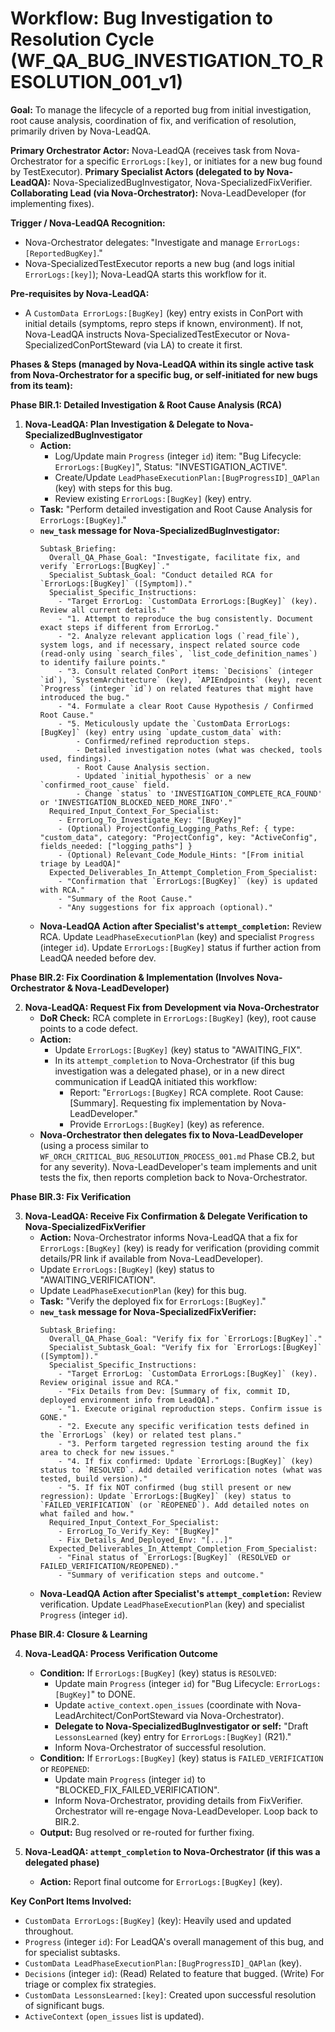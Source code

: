 # Workflow: Bug Investigation to Resolution Cycle (WF_QA_BUG_INVESTIGATION_TO_RESOLUTION_001_v1)

**Goal:** To manage the lifecycle of a reported bug from initial investigation, root cause analysis, coordination of fix, and verification of resolution, primarily driven by Nova-LeadQA.

**Primary Orchestrator Actor:** Nova-LeadQA (receives task from Nova-Orchestrator for a specific `ErrorLogs:[key]`, or initiates for a new bug found by TestExecutor).
**Primary Specialist Actors (delegated to by Nova-LeadQA):** Nova-SpecializedBugInvestigator, Nova-SpecializedFixVerifier.
**Collaborating Lead (via Nova-Orchestrator):** Nova-LeadDeveloper (for implementing fixes).

**Trigger / Nova-LeadQA Recognition:**
- Nova-Orchestrator delegates: "Investigate and manage `ErrorLogs:[ReportedBugKey]`."
- Nova-SpecializedTestExecutor reports a new bug (and logs initial `ErrorLogs:[key]`); Nova-LeadQA starts this workflow for it.

**Pre-requisites by Nova-LeadQA:**
- A `CustomData ErrorLogs:[BugKey]` (key) entry exists in ConPort with initial details (symptoms, repro steps if known, environment). If not, Nova-LeadQA instructs Nova-SpecializedTestExecutor or Nova-SpecializedConPortSteward (via LA) to create it first.

**Phases & Steps (managed by Nova-LeadQA within its single active task from Nova-Orchestrator for a specific bug, or self-initiated for new bugs from its team):**

**Phase BIR.1: Detailed Investigation & Root Cause Analysis (RCA)**

1.  **Nova-LeadQA: Plan Investigation & Delegate to Nova-SpecializedBugInvestigator**
    *   **Action:**
        *   Log/Update main `Progress` (integer `id`) item: "Bug Lifecycle: `ErrorLogs:[BugKey]`", Status: "INVESTIGATION_ACTIVE".
        *   Create/Update `LeadPhaseExecutionPlan:[BugProgressID]_QAPlan` (key) with steps for this bug.
        *   Review existing `ErrorLogs:[BugKey]` (key) entry.
    *   **Task:** "Perform detailed investigation and Root Cause Analysis for `ErrorLogs:[BugKey]`."
    *   **`new_task` message for Nova-SpecializedBugInvestigator:**
        ```
        Subtask_Briefing:
          Overall_QA_Phase_Goal: "Investigate, facilitate fix, and verify `ErrorLogs:[BugKey]`."
          Specialist_Subtask_Goal: "Conduct detailed RCA for `ErrorLogs:[BugKey]` ([Symptom])."
          Specialist_Specific_Instructions:
            - "Target ErrorLog: `CustomData ErrorLogs:[BugKey]` (key). Review all current details."
            - "1. Attempt to reproduce the bug consistently. Document exact steps if different from ErrorLog."
            - "2. Analyze relevant application logs (`read_file`), system logs, and if necessary, inspect related source code (read-only using `search_files`, `list_code_definition_names`) to identify failure points."
            - "3. Consult related ConPort items: `Decisions` (integer `id`), `SystemArchitecture` (key), `APIEndpoints` (key), recent `Progress` (integer `id`) on related features that might have introduced the bug."
            - "4. Formulate a clear Root Cause Hypothesis / Confirmed Root Cause."
            - "5. Meticulously update the `CustomData ErrorLogs:[BugKey]` (key) entry using `update_custom_data` with:
                - Confirmed/refined reproduction steps.
                - Detailed investigation notes (what was checked, tools used, findings).
                - Root Cause Analysis section.
                - Updated `initial_hypothesis` or a new `confirmed_root_cause` field.
                - Change `status` to 'INVESTIGATION_COMPLETE_RCA_FOUND' or 'INVESTIGATION_BLOCKED_NEED_MORE_INFO'."
          Required_Input_Context_For_Specialist:
            - ErrorLog_To_Investigate_Key: "[BugKey]"
            - (Optional) ProjectConfig_Logging_Paths_Ref: { type: "custom_data", category: "ProjectConfig", key: "ActiveConfig", fields_needed: ["logging_paths"] }
            - (Optional) Relevant_Code_Module_Hints: "[From initial triage by LeadQA]"
          Expected_Deliverables_In_Attempt_Completion_From_Specialist:
            - "Confirmation that `ErrorLogs:[BugKey]` (key) is updated with RCA."
            - "Summary of the Root Cause."
            - "Any suggestions for fix approach (optional)."
        ```
    *   **Nova-LeadQA Action after Specialist's `attempt_completion`:** Review RCA. Update `LeadPhaseExecutionPlan` (key) and specialist `Progress` (integer `id`). Update `ErrorLogs:[BugKey]` status if further action from LeadQA needed before dev.

**Phase BIR.2: Fix Coordination & Implementation (Involves Nova-Orchestrator & Nova-LeadDeveloper)**

2.  **Nova-LeadQA: Request Fix from Development via Nova-Orchestrator**
    *   **DoR Check:** RCA complete in `ErrorLogs:[BugKey]` (key), root cause points to a code defect.
    *   **Action:**
        *   Update `ErrorLogs:[BugKey]` (key) status to "AWAITING_FIX".
        *   In its `attempt_completion` to Nova-Orchestrator (if this bug investigation was a delegated phase), or in a new direct communication if LeadQA initiated this workflow:
            *   Report: "`ErrorLogs:[BugKey]` RCA complete. Root Cause: [Summary]. Requesting fix implementation by Nova-LeadDeveloper."
            *   Provide `ErrorLogs:[BugKey]` (key) as reference.
    *   **Nova-Orchestrator then delegates fix to Nova-LeadDeveloper** (using a process similar to `WF_ORCH_CRITICAL_BUG_RESOLUTION_PROCESS_001.md` Phase CB.2, but for any severity). Nova-LeadDeveloper's team implements and unit tests the fix, then reports completion back to Nova-Orchestrator.

**Phase BIR.3: Fix Verification**

3.  **Nova-LeadQA: Receive Fix Confirmation & Delegate Verification to Nova-SpecializedFixVerifier**
    *   **Action:** Nova-Orchestrator informs Nova-LeadQA that a fix for `ErrorLogs:[BugKey]` (key) is ready for verification (providing commit details/PR link if available from Nova-LeadDeveloper).
    *   Update `ErrorLogs:[BugKey]` (key) status to "AWAITING_VERIFICATION".
    *   Update `LeadPhaseExecutionPlan` (key) for this bug.
    *   **Task:** "Verify the deployed fix for `ErrorLogs:[BugKey]`."
    *   **`new_task` message for Nova-SpecializedFixVerifier:**
        ```
        Subtask_Briefing:
          Overall_QA_Phase_Goal: "Verify fix for `ErrorLogs:[BugKey]`."
          Specialist_Subtask_Goal: "Verify fix for `ErrorLogs:[BugKey]` ([Symptom])."
          Specialist_Specific_Instructions:
            - "Target ErrorLog: `CustomData ErrorLogs:[BugKey]` (key). Review original issue and RCA."
            - "Fix Details from Dev: [Summary of fix, commit ID, deployed environment info from LeadQA]."
            - "1. Execute original reproduction steps. Confirm issue is GONE."
            - "2. Execute any specific verification tests defined in the `ErrorLogs` (key) or related test plans."
            - "3. Perform targeted regression testing around the fix area to check for new issues."
            - "4. If fix confirmed: Update `ErrorLogs:[BugKey]` (key) status to `RESOLVED`. Add detailed verification notes (what was tested, build version)."
            - "5. If fix NOT confirmed (bug still present or new regression): Update `ErrorLogs:[BugKey]` (key) status to `FAILED_VERIFICATION` (or `REOPENED`). Add detailed notes on what failed and how."
          Required_Input_Context_For_Specialist:
            - ErrorLog_To_Verify_Key: "[BugKey]"
            - Fix_Details_And_Deployed_Env: "[...]"
          Expected_Deliverables_In_Attempt_Completion_From_Specialist:
            - "Final status of `ErrorLogs:[BugKey]` (RESOLVED or FAILED_VERIFICATION/REOPENED)."
            - "Summary of verification steps and outcome."
        ```
    *   **Nova-LeadQA Action after Specialist's `attempt_completion`:** Review verification. Update `LeadPhaseExecutionPlan` (key) and specialist `Progress` (integer `id`).

**Phase BIR.4: Closure & Learning**

4.  **Nova-LeadQA: Process Verification Outcome**
    *   **Condition:** If `ErrorLogs:[BugKey]` (key) status is `RESOLVED`:
        *   Update main `Progress` (integer `id`) for "Bug Lifecycle: `ErrorLogs:[BugKey]`" to DONE.
        *   Update `active_context.open_issues` (coordinate with Nova-LeadArchitect/ConPortSteward via Nova-Orchestrator).
        *   **Delegate to Nova-SpecializedBugInvestigator or self:** "Draft `LessonsLearned` (key) entry for `ErrorLogs:[BugKey]` (R21)."
        *   Inform Nova-Orchestrator of successful resolution.
    *   **Condition:** If `ErrorLogs:[BugKey]` (key) status is `FAILED_VERIFICATION` or `REOPENED`:
        *   Update main `Progress` (integer `id`) to "BLOCKED_FIX_FAILED_VERIFICATION".
        *   Inform Nova-Orchestrator, providing details from FixVerifier. Orchestrator will re-engage Nova-LeadDeveloper. Loop back to BIR.2.
    *   **Output:** Bug resolved or re-routed for further fixing.

5.  **Nova-LeadQA: `attempt_completion` to Nova-Orchestrator (if this was a delegated phase)**
    *   **Action:** Report final outcome for `ErrorLogs:[BugKey]` (key).

**Key ConPort Items Involved:**
-   `CustomData ErrorLogs:[BugKey]` (key): Heavily used and updated throughout.
-   `Progress` (integer `id`): For LeadQA's overall management of this bug, and for specialist subtasks.
-   `CustomData LeadPhaseExecutionPlan:[BugProgressID]_QAPlan` (key).
-   `Decisions` (integer `id`): (Read) Related to feature that bugged. (Write) For triage or complex fix strategies.
-   `CustomData LessonsLearned:[key]`: Created upon successful resolution of significant bugs.
-   `ActiveContext` (`open_issues` list is updated).